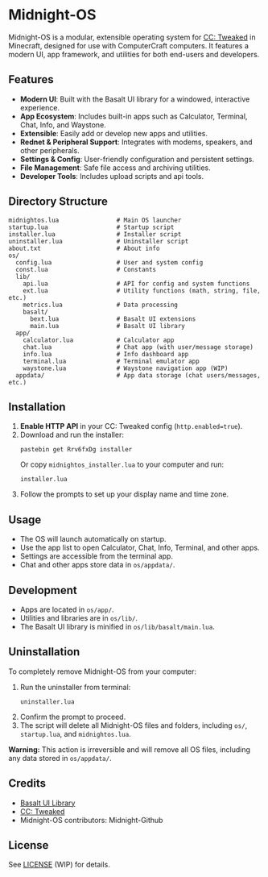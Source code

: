 # Midnight-OS

Midnight-OS is a modular, extensible operating system for [CC: Tweaked](https://tweaked.cc/) in Minecraft, designed for use with ComputerCraft computers. It features a modern UI, app framework, and utilities for both end-users and developers.

## Features

- **Modern UI**: Built with the Basalt UI library for a windowed, interactive experience.
- **App Ecosystem**: Includes built-in apps such as Calculator, Terminal, Chat, Info, and Waystone.
- **Extensible**: Easily add or develop new apps and utilities.
- **Rednet & Peripheral Support**: Integrates with modems, speakers, and other peripherals.
- **Settings & Config**: User-friendly configuration and persistent settings.
- **File Management**: Safe file access and archiving utilities.
- **Developer Tools**: Includes upload scripts and api tools.

## Directory Structure

```
midnightos.lua                # Main OS launcher
startup.lua                   # Startup script
installer.lua                 # Installer script
uninstaller.lua               # Uninstaller script
about.txt                     # About info
os/
  config.lua                  # User and system config
  const.lua                   # Constants
  lib/
    api.lua                   # API for config and system functions
    ext.lua                   # Utility functions (math, string, file, etc.)
    metrics.lua               # Data processing
    basalt/
      bext.lua                # Basalt UI extensions
      main.lua                # Basalt UI library
  app/
    calculator.lua            # Calculator app
    chat.lua                  # Chat app (with user/message storage)
    info.lua                  # Info dashboard app
    terminal.lua              # Terminal emulator app
    waystone.lua              # Waystone navigation app (WIP)
  appdata/                    # App data storage (chat users/messages, etc.)
```

## Installation

1. **Enable HTTP API** in your CC: Tweaked config (`http.enabled=true`).
2. Download and run the installer:
   ```
   pastebin get Rrv6fxDg installer
   ```
   Or copy `midnightos_installer.lua` to your computer and run:
   ```
   installer.lua
   ```
3. Follow the prompts to set up your display name and time zone.

## Usage

- The OS will launch automatically on startup.
- Use the app list to open Calculator, Chat, Info, Terminal, and other apps.
- Settings are accessible from the terminal app.
- Chat and other apps store data in `os/appdata/`.

## Development

- Apps are located in `os/app/`.
- Utilities and libraries are in `os/lib/`.
- The Basalt UI library is minified in `os/lib/basalt/main.lua`.

## Uninstallation

To completely remove Midnight-OS from your computer:

1. Run the uninstaller from terminal:
   ```
   uninstaller.lua
   ```
2. Confirm the prompt to proceed.
3. The script will delete all Midnight-OS files and folders, including `os/`, `startup.lua`, and `midnightos.lua`.

**Warning:** This action is irreversible and will remove all OS files, including any data stored in `os/appdata/`.

## Credits

- [Basalt UI Library](https://github.com/Pyroxenium/Basalt2)
- [CC: Tweaked](https://tweaked.cc/)
- Midnight-OS contributors: Midnight-Github

## License

See [LICENSE](LICENSE) (WIP) for details.

